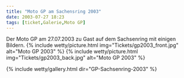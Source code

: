 ```yaml
---
title: "Moto GP am Sachensring 2003"
date: 2003-07-27 18:23
tags: [ticket,Galerie,Moto GP]
---
```

Der Moto GP am 27.07.2003 zu Gast auf dem Sachsenring mit einigen Bildern.
{% include wetty/picture.html img="Tickets/gp2003_front.jpg" alt="Moto GP 2003" %}
{% include wetty/picture.html img="Tickets/gp2003_back.jpg" alt="Moto GP 2003" %}

<!--more-->

{% include wetty/gallery.html dir="GP-Sachsenring-2003" %}

